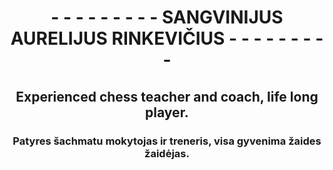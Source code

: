 <!DOCTYPE html>
<html>
  <h1 align="center">
    - - - - - - - - - SANGVINIJUS AURELIJUS RINKEVIČIUS - - - - - - - - - 
  </h1>
  <h2 align="center">
    Experienced chess teacher and coach, life long player.
  </h2>
  <h3 align="center">
    Patyres šachmatu mokytojas ir treneris, visa gyvenima žaides žaidėjas.
  </h3>
</html>
